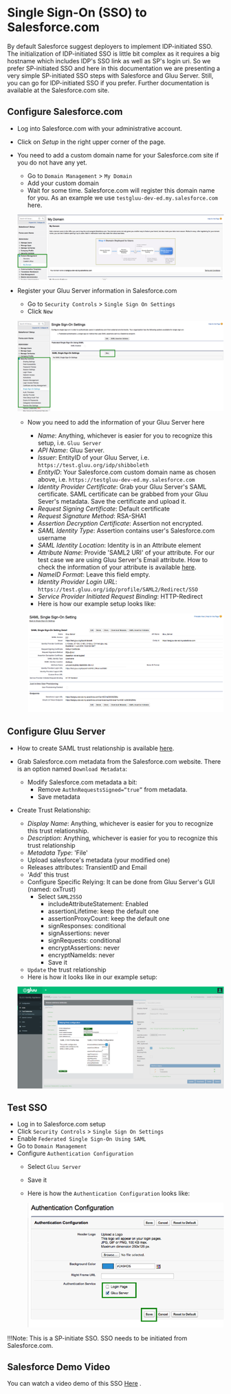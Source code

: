 # Single Sign-On (SSO) to Salesforce.com

By default Salesforce suggest deployers to implement IDP-initiated SSO.
The initialization of IDP-initiated SSO is little bit complex as it
requires a big hostname which includes IDP's SSO link as well as SP's
login uri. So we prefer SP-initiated SSO and here in this documentation
we are presenting a very simple SP-initiated SSO steps with Salesforce
and Gluu Server. Still, you can go for IDP-initiated SSO if you prefer.
Further documentation is available at the Salesforce.com site.

## Configure Salesforce.com

- Log into Salesforce.com with your administrative account.
- Click on _Setup_ in the right upper corner of the page.
- You need to add a custom domain name for your Salesforce.com site if
  you do not have any yet.
  - Go to `Domain Management` > `My Domain`
  - Add your custom domain
  - Wait for some time. Salesforce.com will register this domain name
  for you. As an example we use `testgluu-dev-ed.my.salesforce.com` here.

  ![image](../../img/integration/My_Domain.png)

* Register your Gluu Server information in Salesforce.com
   * Go to `Security Controls` > `Single Sign On Settings`
   * Click `New`

  ![image](../../img/integration/SSO_Settings.png)

   * Now you need to add the information of your Gluu Server here
     * _Name_: Anything, whichever is easier for you to recognize this
       setup, i.e. `Gluu Server`
     * _API Name_: Gluu Server.
     * _Issuer_: EntityID of your Gluu Server, i.e. `https://test.gluu.org/idp/shibboleth`
     * _EntityID_: Your Salesforce.com custom domain name as chosen
       above, i.e. `https://testgluu-dev-ed.my.salesforce.com`
     * _Identity Provider Certificate_: Grab your Gluu Server's SAML
       certificate. SAML certificate can be grabbed from your Gluu Sever's
       metadata. Save the certificate and upload it.
     * _Request Signing Certificate_: Default certificate
     * _Request Signature Method_: RSA-SHA1
     * _Assertion Decryption Certificate_: Assertion not encrypted.
     * _SAML Identity Type_: Assertion contains user's Salesforce.com username
     * _SAML Identity Location_: Identity is in an Attribute element
     * _Attribute Name_: Provide 'SAML2 URI' of your attribute. For our test case we are using Gluu Server's Email attribute. How to check the information of your attribute is available [here](http://www.gluu.org/docs/admin-guide/configuration/#attributes).
     * _NameID Format_: Leave this field empty.
     * _Identity Provider Login URL_: `https://test.gluu.org/idp/profile/SAML2/Redirect/SSO`
     * _Service Provider Initiated Request Binding_: HTTP-Redirect
     * Here is how our example setup looks like:

     ![image](../../img/integration/Final_setup1.png)

## Configure Gluu Server

* How to create SAML trust relationship is available [here](../../admin-guide/saml.md). 
* Grab Salesforce.com metadata from the Salesforce.com website. There is
  an option named `Download Metadata`:
  * Modify Salesforce.com metadata a bit:
    * Remove `AuthnRequestsSigned=“true”` from metadata.
    * Save metadata
* Create Trust Relationship:
  * _Display Name_: Anything, whichever is easier for you to recognize this trust relationship.
  * _Description_: Anything, whichever is easier for you to recognize this trust relationship
  * _Metadata Type_: 'File'
  * Upload salesforce's metadata (your modified one)
  * Releases attributes: TransientID and Email
  * 'Add' this trust
  * Configure Specific Relying: It can be done from Gluu Server's GUI (named: oxTrust)
    * Select `SAML2SSO`
        * includeAttributeStatement: Enabled
        * assertionLifetime: keep the default one
        * assertionProxyCount: keep the default one
        * signResponses: conditional
        * signAssertions: never
        * signRequests: conditional
        * encryptAssertions: never
        * encryptNameIds: never
        * Save it
  * `Update` the trust relationship
  * Here is how it looks like in our example setup:

  ![image](../../img/integration/85cd191c-ddd0-11e5-922e-2195841e98a8.png)

## Test SSO

- Log in to Salesforce.com setup
- Click `Security Controls` > `Single Sign On Settings`
- Enable `Federated Single Sign-On Using SAML`
- Go to `Domain Management`
- Configure `Authentication Configuration`
  - Select `Gluu Server`
  - Save it
  - Here is how the `Authentication Configuration` looks like:

    ![image](../../img/integration/Authentication_Configuration.png)

!!!Note:
     This is a SP-initiate SSO. SSO needs to be initiated from Salesforce.com.

## Salesforce Demo Video
You can watch a video demo of this SSO [Here](https://www.youtube.com/watch?v=VehuRJr647E&feature=youtu.be)
.






